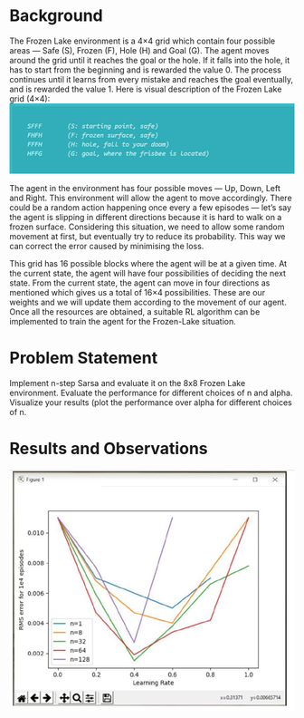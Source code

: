 # Background

The Frozen Lake environment is a 4×4 grid which contain four possible areas  — Safe (S), Frozen (F), Hole (H) and Goal (G). The agent moves around the grid until it reaches the
goal or the hole. If it falls into the hole, it has to start from the beginning and is rewarded the value 0. The process continues until it learns from every mistake and reaches 
the goal eventually, and is rewarded the value 1. Here is visual description of the Frozen Lake grid (4×4):
![alt text](https://github.com/gunjan1917/ReinforcementLearningProblems/blob/Gunjan1917-patch-1/SARSA_frozenlake/frozenlake_grid.PNG)

The agent in the environment has four possible moves — Up, Down, Left and Right. This environment will allow the agent to move accordingly. 
There could be a random action happening once every a few episodes — let’s say the agent is slipping in different directions because it is hard to walk on a frozen surface. 
Considering this situation, we need to allow some random movement at first, but eventually try to reduce its probability. This way we can correct the error caused by minimising 
the loss.

This grid has 16 possible blocks where the agent will be at a given time. At the current state, the agent will have four possibilities of deciding the next state. 
From the current state, the agent can move in four directions as mentioned which gives us a total of 16×4 possibilities. These are our weights and we will update them
according to the movement of our agent. Once all the resources are obtained, a suitable RL algorithm can be implemented to train the agent for the Frozen-Lake situation.

# Problem Statement
Implement n-step Sarsa and evaluate it on the 8x8 Frozen Lake environment. Evaluate the performance for different choices of n and alpha. Visualize your results
(plot the performance over alpha for different choices of n.

# Results and Observations

![alt text](https://github.com/gunjan1917/ReinforcementLearningProblems/blob/Gunjan1917-patch-1/SARSA_frozenlake/nstep_sarsa_results.PNG)
